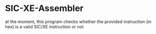 # SIC-XE-Assembler
at the moment, this program checks whether the provided instruction (in hex) is a valid SIC/XE instruction or not
